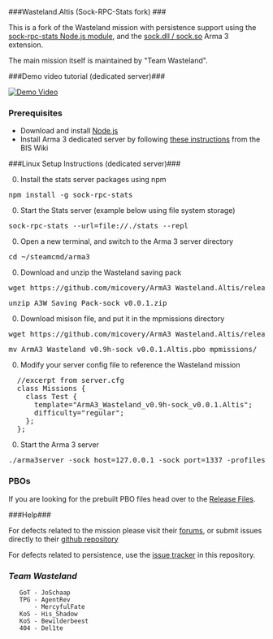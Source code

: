 ###Wasteland.Altis (Sock-RPC-Stats fork) ###

This is a fork of the Wasteland mission with persistence support using the [sock-rpc-stats Node.js module](https://www.npmjs.org/package/sock-rpc-stats), and the [sock.dll / sock.so](https://bitbucket.org/micovery/sock.dll) Arma 3 extension.

The main mission itself is maintained by "Team Wasteland".


###Demo video tutorial (dedicated server)###


[![Demo Video](http://img.youtube.com/vi/-NIziTcKwok/0.jpg)](http://www.youtube.com/watch?v=-NIziTcKwok)

### Prerequisites ###
  * Download and install [Node.js](http://nodejs.org/download/)
  * Install Arma 3 dedicated server by following [these instructions](https://community.bistudio.com/wiki/Arma_3_Dedicated_Server) from the BIS Wiki
  

###Linux Setup Instructions (dedicated server)###

0. Install the stats server packages using npm
<pre>npm install -g sock-rpc-stats</pre>
0. Start the Stats server (example below using file system storage)
<pre>sock-rpc-stats --url=file://./stats --repl</pre>
0. Open a new terminal, and switch to the Arma 3 server directory
<pre>cd ~/steamcmd/arma3</pre>
0. Download and unzip the Wasteland saving pack  
<pre>wget https://github.com/micovery/ArmA3_Wasteland.Altis/releases/download/v0.0.1/A3W_Saving_Pack-sock_v0.0.1.zip</pre>
<pre>unzip A3W_Saving_Pack-sock_v0.0.1.zip</pre>
0. Download misison file, and put it in the mpmissions directory
<pre>wget https://github.com/micovery/ArmA3_Wasteland.Altis/releases/download/v0.0.1/ArmA3_Wasteland_v0.9h-sock_v0.0.1.Altis.pbo</pre>
<pre>mv ArmA3_Wasteland_v0.9h-sock_v0.0.1.Altis.pbo mpmissions/</pre>
0. Modify your server config file to reference the Wasteland mission
<pre>
  //excerpt from server.cfg
  class Missions {
    class Test {
      template="ArmA3_Wasteland_v0.9h-sock_v0.0.1.Altis";
      difficulty="regular";
    };
  };
</pre>
0. Start the Arma 3 server
<pre>./arma3server -sock_host=127.0.0.1 -sock_port=1337 -profiles=server -config=server/server.cfg -cfg=server/arma3.cfg -port=2302</pre>

### PBOs ###

If you are looking for the prebuilt PBO files head over to the [Release Files](https://github.com/micovery/ArmA3_Wasteland.Altis/releases/). 

###Help###


For defects related to the mission please visit their [forums](http://forums.a3wasteland.com/), or submit issues directly to their [github repository](https://github.com/A3Wasteland/ArmA3_Wasteland.Altis/issues)

For defects related to persistence, use the [issue tracker](https://github.com/micovery/ArmA3_Wasteland.Altis/issues) in this repository.



### *Team Wasteland* ###

       GoT - JoSchaap
       TPG - AgentRev
           - MercyfulFate
       KoS - His_Shadow
       KoS - Bewilderbeest
       404 - Del1te

           

